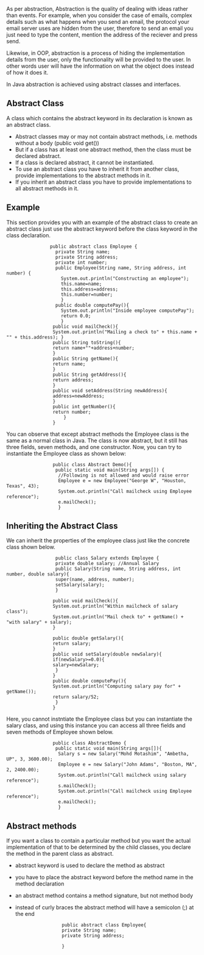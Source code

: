 As per abstraction, Abstraction is the quality of dealing with ideas rather than events. For example, when you
consider the case of emails, complex details such as what happens when you send an email, the protocol your email
server uses are hidden from the user, therefore to send an email you just need to type the content, mention the address
of the reciever and press send.

Likewise, in OOP, abstraction is a process of hiding the implementation details from the user, only the functionality 
will be provided to the user. In other words user will have the information on what the object does instead of how 
it does it.

In Java abstraction is achieved using abstract classes and interfaces.

<h2>Abstract Class</h2>
A class which contains the abstract keyword in its declaration is known as an abstract class.

- Abstract classes may or may not contain abstract methods, i.e. methods without a body (public void get())
- But if a class has at least one abstract method, then the class must be declared abstract.
- If a class is declared abstract, it cannot be instantiated.
- To use an abstract class you have to inherit it from another class, provide implementations to the abstract methods
   in it.
- If you inherit an abstract class you have to provide implementations to all abstract methods in it.

<h2>Example</h2>
This section provides you with an example of the abstract class to create an abstract class just use the abstract keyword
before the class keyword in the class declaration.

                    public abstract class Employee {
                      private String name;
                      private String address;
                      private int number;
                      public Employee(String name, String address, int number) {
                        System.out.println("Constructing an employee");
                        this.name=name;
                        this.address=address;
                        this.number=number;
                        }
                      public double computePay(){
                        System.out.println("Inside employee computePay");
                        return 0.0;
                        }
                     public void mailCheck(){
                     System.out.println("Mailing a check to" + this.name + "" + this.address); }
                     public String toString(){
                     return name+""+address+number;
                     }
                     public String getName(){
                     return name;
                     }
                     public String getAddress(){
                     return address;
                     }
                     public void setAddress(String newAddress){
                     address=newAddress;
                     }
                     public int getNumber(){
                     return number;
                         }
                     }
                     
   You can observe that except abstract methods the Employee class is the same as a normal class in Java.
   The class is now abstract, but it still has three fields, seven methods, and one constructor.
   Now, you can try to instantiate the Employee class as shown below:
   
                     public class Abstract Demo(){
                      public static void main(String args[]) {
                       //Following is not allowed and would raise error
                       Employee e = new Employee("George W", "Houston, Texas", 43);
                       System.out.println("Call mailcheck using Employee reference");
                       e.mailCheck();
                       }
                       
   <h2>Inheriting the Abstract Class</h2>
   We can inherit the properties of the employee class just like the concrete class shown below.
                     
                      public class Salary extends Employee {
                      private double salary; //Annual Salary
                      public Salary(String name, String address, int number, double salary){
                      super(name, address, number);
                      setSalary(salary);
                      }
                      
                     public void mailCheck(){
                     System.out.println("Within mailcheck of salary class");
                     System.out.println("Mail check to" + getName() + "with salary" + salary);
                     }
                     
                     public double getSalary(){
                     return salary;
                     }
                     public void setSalary(double newSalary){
                     if(newSalary>=0.0){
                     salary=newSalary;
                      }
                     }
                     public double computePay(){
                     System.out.println("Computing salary pay for" + getName());
                     return salary/52;
                      }
                     }
                     
Here, you cannot instntiate the Employee class but you can instantiate the salary class, and using this instance 
you can access all three fields and seven methods of Employee shown below.

                     public class AbstractDemo {
                      public static void main(String args[]){
                       Salary s = new Salary("Mohd Motashim", "Ambetha, UP", 3, 3600.00);
                       Employee e = new Salary("John Adams", "Boston, MA", 2, 2400.00);
                       System.out.println("Call mailcheck using salary reference");
                       s.mailCheck();
                       System.out.println("Call mailcheck using Employee reference");
                       e.mailCheck();
                       }
<h2>Abstract methods</h2>
If you want a class to contain a particular method but you want the actual implementation of that to be determined by
the child classes, you declare the method in the parent class as abstract.

- abstract keyword is used to declare the method as abstract
- you have to place the abstract keyword before the method name in the method declaration
- an abstract method contains a method signature, but not method body
- instead of curly braces the abstract method will have a semicolon (;) at the end

                       public abstract class Employee{
                       private String name;
                       private String address;
                       
                       }
                      
                      
                        
                      
